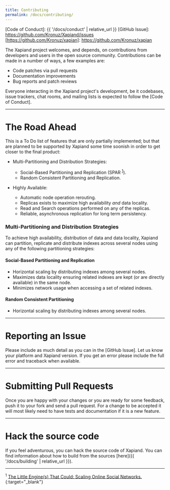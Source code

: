 ```yaml
---
title: Contributing
permalink: /docs/contributing/
---
```


[Code of Conduct]: {{ '/docs/conduct' | relative_url }}
[GitHub Issue]: https://github.com/Kronuz/Xapiand/issues
[https://github.com/Kronuz/xapian]: https://github.com/Kronuz/xapian

The Xapiand project welcomes, and depends, on contributions from developers and
users in the open source community. Contributions can be made in a number of
ways, a few examples are:

- Code patches via pull requests
- Documentation improvements
- Bug reports and patch reviews

Everyone interacting in the Xapiand project's development, be it codebases, issue
trackers, chat rooms, and mailing lists is expected to follow the [Code of Conduct].

---

# The Road Ahead

This is a To Do list of features that are only partially implemented; but that
are planned to be supported by Xapiand some time soonish in order to get closer
to the final product:

* Multi-Partitioning and Distribution Strategies:
	* Social-Based Partitioning and Replication (SPAR <sup>[1](#footnote-1)</sup>).
	* Random Consistent Partitioning and Replication.

* Highly Available:
	* Automatic node operation rerouting.
	* Replicas exists to maximize high availability *and* data locality.
	* Read and Search operations performed on any of the replicas.
	* Reliable, asynchronous replication for long term persistency.


### Multi-Partitioning and Distribution Strategies

To achieve high availability, distribution of data and data locality, Xapiand
can partition, replicate and distribute indexes across several nodes using
any of the following partitioning strategies:


#### Social-Based Partitioning and Replication

* Horizontal scaling by distributing indexes among several nodes.
* Maximizes data locality ensuring related indexes are kept (or are directly
  available) in the same node.
* Minimizes network usage when accessing a set of related indexes.


#### Random Consistent Partitioning

* Horizontal scaling by distributing indexes among several nodes.


---


# Reporting an Issue

Please include as much detail as you can in the [GitHub Issue]. Let us know your
platform and Xapiand version. If you get an error please include the full error
and traceback when available.

---

# Submitting Pull Requests

Once you are happy with your changes or you are ready for some feedback, push
it to your fork and send a pull request. For a change to be accepted it will
most likely need to have tests and documentation if it is a new feature.

---

# Hack the source code

If you feel adventurous, you can hack the source code of Xapiand. You can find
information about how to build from the sources [here]({{ '/docs/building' | relative_url }}).

---

<sup><a id="footnote-1">1</a></sup> [The Little Engine(s) That Could: Scaling Online Social Networks.](http://ccr.sigcomm.org/online/files/p375.pdf){:target="_blank"}
